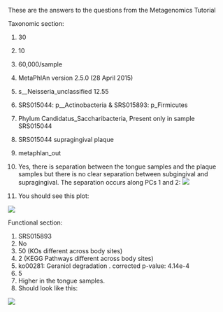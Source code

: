 These are the answers to the questions from the Metagenomics Tutorial

Taxonomic section:

1. 30
2. 10
3. 60,000/sample
4. MetaPhlAn version 2.5.0 (28 April 2015)
5. s__Neisseria_unclassified	12.55
6. SRS015044: p__Actinobacteria & SRS015893: p_Firmicutes
7. Phylum Candidatus_Saccharibacteria, Present only in sample SRS015044
8. SRS015044 supragingival plaque
9. metaphlan_out
10. Yes, there is separation between the tongue samples and the plaque samples but there is no clear separation between subgingival and supragingival. The separation occurs along PCs 1 and 2: ![](https://www.dropbox.com/s/96bistjnv53r3iv/bodysite_PCA_taxonomy_downsample.png?raw=1)

11. You should see this plot:

![](https://www.dropbox.com/s/vyko1vrbsyax5z1/taxonomy_f_streptococcaceae_boxplot.png?raw=1)


Functional section:

1. SRS015893
2. No
3. 50 (KOs different across body sites)
4. 2 (KEGG Pathways different across body sites)
5. ko00281: Geraniol degradation . corrected p-value: 4.14e-4
6. 5
7. Higher in the tongue samples.
8. Should look like this:

![](https://www.dropbox.com/s/ns1oczsnxt78e1f/sig_pathways_downsampled.png?raw=1)